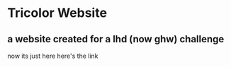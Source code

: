 # Tricolor Website
## a website created for a lhd (now ghw) challenge

now its just here
here's the link
